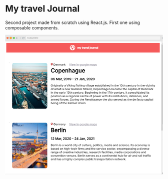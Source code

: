 # My travel Journal

Second project made from scratch using React.js. First one using composable components.

![alt text](https://github.com/perassijulian/MyTravelJournal/blob/master/screenshots/Captura.PNG)